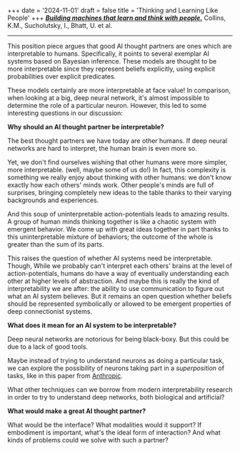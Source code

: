 +++
date = '2024-11-01'
draft = false
title = 'Thinking and Learning Like People'
+++
[***Building machines that learn and think with people.***](https://www.nature.com/articles/s41562-024-01991-9) Collins, K.M., Sucholutsky, I., Bhatt, U. et al.

<!--more-->
---

This position piece argues that good AI thought partners are ones which are interpretable to humans. Specifically, it points to several exemplar AI systems based on Bayesian inference. These models are thought to be more interpretable since they represent beliefs explicitly, using explicit probabilities over explicit predicates.

These models certainly are more interpretable at face value! In comparison, when looking at a big, deep neural network, it's almost impossible to determine the role of a particular neuron. However, this led to some interesting questions in our discussion:

**Why should an AI thought partner be interpretable?**

The best thought partners we have today are other humans. If deep neural networks are hard to interpret, the human brain is even more so.

Yet, we don't find ourselves wishing that other humans were more simpler, more interpretable. (well, maybe some of us do!) In fact, this complexity is something we really enjoy about thinking with other humans: we don't know exactly how each others' minds work. Other people's minds are full of surprises, bringing completely new ideas to the table thanks to their varying backgrounds and experiences.

And this soup of uninterpretable action-potentials leads to amazing results. A group of human minds thinking together is like a chaotic system with emergent behavior. We come up with great ideas together in part thanks to this uninterpretable mixture of behaviors; the outcome of the whole is greater than the sum of its parts.

This raises the question of whether AI systems need be interpretable. Though, While we probably can't interpret each others' brains at the level of action-potentials, humans do have a way of eventually understanding each other at higher levels of abstraction. And maybe this is really the kind of interpretability we are after: the ability to use communication to figure out what an AI system believes. But it remains an open question whether beliefs should be represented symbolically or allowed to be emergent properties of deep connectionist systems.

**What does it mean for an AI system to be interpretable?**

Deep neural networks are notorious for being black-boxy. But this could be due to a lack of good tools.

Maybe instead of trying to understand neurons as doing a particular task, we can explore the possibility of neurons taking part in a _superposition_ of tasks, like in this paper from [Anthropic](https://transformer-circuits.pub/2022/toy_model/index.html).

What other techniques can we borrow from modern interpretability research in order to try to understand deep networks, both biological and artificial?

**What would make a great AI thought partner?**

What would be the interface? What modalities would it support? If embodiment is important, what's the ideal form of interaction? And what kinds of problems could we solve with such a partner?

